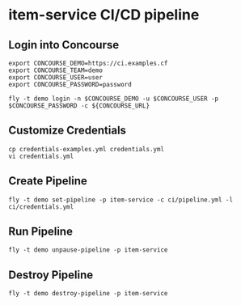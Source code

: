 # item-service CI/CD pipeline

## Login into Concourse

```
export CONCOURSE_DEMO=https://ci.examples.cf
export CONCOURSE_TEAM=demo
export CONCOURSE_USER=user
export CONCOURSE_PASSWORD=password

fly -t demo login -n $CONCOURSE_DEMO -u $CONCOURSE_USER -p $CONCOURSE_PASSWORD -c ${CONCOURSE_URL}
```

## Customize Credentials

```
cp credentials-examples.yml credentials.yml
vi credentials.yml
```

## Create Pipeline

```
fly -t demo set-pipeline -p item-service -c ci/pipeline.yml -l ci/credentials.yml
```

## Run Pipeline

```
fly -t demo unpause-pipeline -p item-service
```

## Destroy Pipeline

```
fly -t demo destroy-pipeline -p item-service
```
